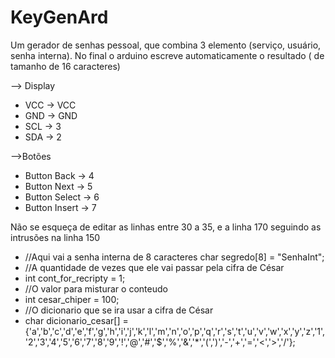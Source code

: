 # KeyGenArd
Um gerador de senhas pessoal, que combina 3 elemento (serviço, usuário, senha interna). No final o arduino escreve automaticamente o resultado ( de tamanho de 16 caracteres)


--> Display
 * VCC -> VCC
 * GND -> GND
 * SCL -> 3
 * SDA -> 2
 
-->Botões
 * Button Back -> 4
 * Button Next -> 5
 * Button Select -> 6
 * Button Insert -> 7

Não se esqueça de editar as linhas entre 30 a 35, e a linha 170 seguindo as intrusões na linha 150 
 * //Aqui vai a senha interna de 8 caracteres
 char segredo[8] = "SenhaInt";
 * //A quantidade de vezes que ele vai passar pela cifra de César
 * int cont_for_recripty = 1;
 * //O valor para misturar o conteudo 
 * int cesar_chiper = 100;
 * //O dicionario que se ira usar a cifra de César
 * char dicionario_cesar[] = {'a','b','c','d','e','f','g','h','i','j','k','l','m','n','o','p','q','r','s','t','u','v','w','x','y','z','1','2','3','4','5','6','7','8','9','!','@','#','$','%','&','*','(',')','-','+','=','<','>','/'};



